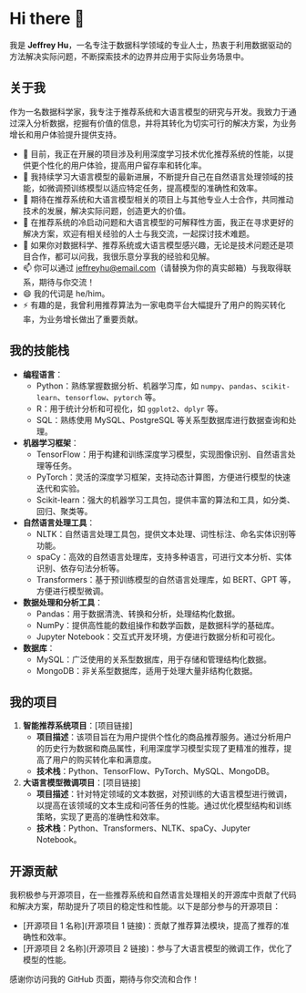 # Hi there 👋

我是 **Jeffrey Hu**，一名专注于数据科学领域的专业人士，热衷于利用数据驱动的方法解决实际问题，不断探索技术的边界并应用于实际业务场景中。

## 关于我
作为一名数据科学家，我专注于推荐系统和大语言模型的研究与开发。我致力于通过深入分析数据，挖掘有价值的信息，并将其转化为切实可行的解决方案，为业务增长和用户体验提升提供支持。

- 🔭 目前，我正在开展的项目涉及利用深度学习技术优化推荐系统的性能，以提供更个性化的用户体验，提高用户留存率和转化率。
- 🌱 我持续学习大语言模型的最新进展，不断提升自己在自然语言处理领域的技能，如微调预训练模型以适应特定任务，提高模型的准确性和效率。
- 👯 期待在推荐系统和大语言模型相关的项目上与其他专业人士合作，共同推动技术的发展，解决实际问题，创造更大的价值。
- 🤔 在推荐系统的冷启动问题和大语言模型的可解释性方面，我正在寻求更好的解决方案，欢迎有相关经验的人士与我交流，一起探讨技术难题。
- 💬 如果你对数据科学、推荐系统或大语言模型感兴趣，无论是技术问题还是项目合作，都可以问我，我很乐意分享我的经验和见解。
- 📫 你可以通过 jeffreyhu@email.com（请替换为你的真实邮箱）与我取得联系，期待与你交流！
- 😄 我的代词是 he/him。
- ⚡ 有趣的是，我曾利用推荐算法为一家电商平台大幅提升了用户的购买转化率，为业务增长做出了重要贡献。

## 我的技能栈
- **编程语言**：
  - Python：熟练掌握数据分析、机器学习库，如 `numpy`、`pandas`、`scikit-learn`、`tensorflow`、`pytorch` 等。
  - R：用于统计分析和可视化，如 `ggplot2`、`dplyr` 等。
  - SQL：熟练使用 MySQL、PostgreSQL 等关系型数据库进行数据查询和处理。
- **机器学习框架**：
  - TensorFlow：用于构建和训练深度学习模型，实现图像识别、自然语言处理等任务。
  - PyTorch：灵活的深度学习框架，支持动态计算图，方便进行模型的快速迭代和实验。
  - Scikit-learn：强大的机器学习工具包，提供丰富的算法和工具，如分类、回归、聚类等。
- **自然语言处理工具**：
  - NLTK：自然语言处理工具包，提供文本处理、词性标注、命名实体识别等功能。
  - spaCy：高效的自然语言处理库，支持多种语言，可进行文本分析、实体识别、依存句法分析等。
  - Transformers：基于预训练模型的自然语言处理库，如 BERT、GPT 等，方便进行模型微调。
- **数据处理和分析工具**：
  - Pandas：用于数据清洗、转换和分析，处理结构化数据。
  - NumPy：提供高性能的数组操作和数学函数，是数据科学的基础库。
  - Jupyter Notebook：交互式开发环境，方便进行数据分析和可视化。
- **数据库**：
  - MySQL：广泛使用的关系型数据库，用于存储和管理结构化数据。
  - MongoDB：非关系型数据库，适用于处理大量非结构化数据。

## 我的项目
1. **智能推荐系统项目**：[项目链接]
   - **项目描述**：该项目旨在为用户提供个性化的商品推荐服务。通过分析用户的历史行为数据和商品属性，利用深度学习模型实现了更精准的推荐，提高了用户的购买转化率和满意度。
   - **技术栈**：Python、TensorFlow、PyTorch、MySQL、MongoDB。
2. **大语言模型微调项目**：[项目链接]
   - **项目描述**：针对特定领域的文本数据，对预训练的大语言模型进行微调，以提高在该领域的文本生成和问答任务的性能。通过优化模型结构和训练策略，实现了更高的准确性和效率。
   - **技术栈**：Python、Transformers、NLTK、spaCy、Jupyter Notebook。

## 开源贡献
我积极参与开源项目，在一些推荐系统和自然语言处理相关的开源库中贡献了代码和解决方案，帮助提升了项目的稳定性和性能。以下是部分参与的开源项目：
- [开源项目 1 名称](开源项目 1 链接)：贡献了推荐算法模块，提高了推荐的准确性和效率。
- [开源项目 2 名称](开源项目 2 链接)：参与了大语言模型的微调工作，优化了模型的性能。

感谢你访问我的 GitHub 页面，期待与你交流和合作！
